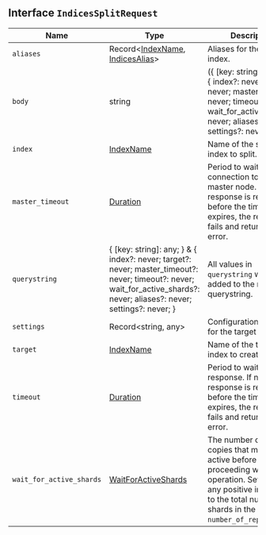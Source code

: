 ## Interface `IndicesSplitRequest`

| Name | Type | Description |
| - | - | - |
| `aliases` | Record<[IndexName](./IndexName.md), [IndicesAlias](./IndicesAlias.md)> | Aliases for the resulting index. |
| `body` | string | ({ [key: string]: any; } & { index?: never; target?: never; master_timeout?: never; timeout?: never; wait_for_active_shards?: never; aliases?: never; settings?: never; }) | All values in `body` will be added to the request body. |
| `index` | [IndexName](./IndexName.md) | Name of the source index to split. |
| `master_timeout` | [Duration](./Duration.md) | Period to wait for a connection to the master node. If no response is received before the timeout expires, the request fails and returns an error. |
| `querystring` | { [key: string]: any; } & { index?: never; target?: never; master_timeout?: never; timeout?: never; wait_for_active_shards?: never; aliases?: never; settings?: never; } | All values in `querystring` will be added to the request querystring. |
| `settings` | Record<string, any> | Configuration options for the target index. |
| `target` | [IndexName](./IndexName.md) | Name of the target index to create. |
| `timeout` | [Duration](./Duration.md) | Period to wait for a response. If no response is received before the timeout expires, the request fails and returns an error. |
| `wait_for_active_shards` | [WaitForActiveShards](./WaitForActiveShards.md) | The number of shard copies that must be active before proceeding with the operation. Set to `all` or any positive integer up to the total number of shards in the index ( `number_of_replicas+1`). |
